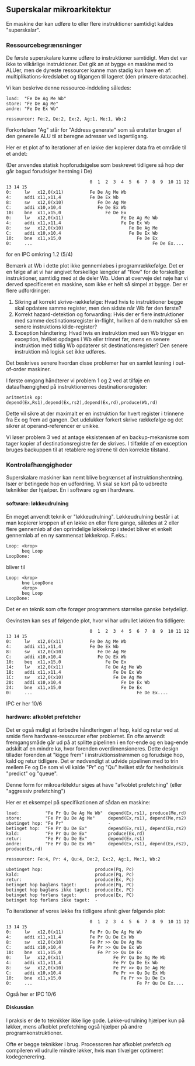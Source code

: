 
## Superskalar mikroarkitektur

En maskine der kan udføre to eller flere instruktioner samtidigt kaldes "superskalar".

### Ressourcebegrænsninger

De første superskalare kunne udføre to instruktioner samtidigt. Men det var ikke to vilkårlige instruktioner.
Det gik an at bygge en maskine med to ALUer, men de dyreste ressourcer kunne man stadig kun have en af: multiplikations-kredsløbet og tilgangen til lageret (den primære datacache).

Vi kan beskrive denne ressource-inddeling således:

~~~
load:  "Fe De Ag Me Wb"
store: "Fe De Ag Me"
andre: "Fe De Ex Wb"

ressourcer: Fe:2, De:2, Ex:2, Ag:1, Me:1, Wb:2
~~~
Forkortelsen "Ag" står for "Address generate" som så erstatter brugen af den generelle ALU til at beregne adresser ved lagertilgang.

Her er et plot af to iterationer af en løkke der kopierer data fra et område til et andet:

(Der anvendes statisk hopforudsigelse som beskrevet tidligere så hop der går bagud
forudsiger hentning i De)

~~~
                                0  1  2  3  4  5  6  7  8  9  10 11 12 13 14 15
0:     lw   x12,0(x11)          Fe De Ag Me Wb
4:     addi x11,x11,4           Fe De Ex Wb
8:     sw   x12,0(x10)             Fe De Ag Me
C:     addi x10,x10,4              Fe De Ex Wb
10:    bne  x11,x15,0                 Fe De Ex
0:     lw   x12,0(x11)                      Fe De Ag Me Wb
4:     addi x11,x11,4                       Fe De Ex Wb
8:     sw   x12,0(x10)                         Fe De Ag Me
C:     addi x10,x10,4                          Fe De Ex Wb
10:    bne  x11,x15,0                             Fe De Ex
0:     ...                                              Fe De Ex....
~~~

for en IPC omkring 1.2 (5/4)

Bemærk at Wb i dette plot ikke gennemløbes i programrækkefølge. Det er en følge af at vi har angivet forskellige længder af "flow" for de forskellige instruktioner, samtidig med at de deler Wb. Uden at overveje det nøje har vi derved specificeret en maskine, som ikke er helt så simpel at bygge. Der er flere udfordringer:

1. Sikring af korrekt skrive-rækkefølge: Hvad hvis to instruktioner begge skal opdatere samme register, men den sidste når Wb før den første?
2. Korrekt hazard-detektion og forwarding: Hvis der er flere instruktioner med samme destinationsregister in-flight, hvilken af dem matcher så en senere instruktions kilde-register?
3. Exception håndtering: Hvad hvis en instruktion med sen Wb trigger en exception, hvilket opdages i Wb eller trinnet før, mens en senere instruktion med tidlig Wb opdaterer sit destinationsregister? Den senere instruktion må logisk set ikke udføres.

Det beskrives senere hvordan disse problemer har en samlet løsning i out-of-order maskiner.

I første omgang håndterer vi problem 1 og 2 ved at tilføje en dataafhængighed på instruktionernes destinationsregister:

~~~
aritmetisk op: depend(Ex,Rs1),depend(Ex,rs2),depend(Ex,rd),produce(Wb,rd)
~~~

Dette vil sikre at der maximalt er en instruktion for hvert register i trinnene fra Ex og frem ad gangen. Det udelukker forkert skrive rækkefølge og det sikrer at operand-referencer er unikke.

Vi løser problem 3 ved at antage eksistensen af en backup-mekanisme som tager kopier af destinationsregistre før de skrives. I tilfælde af en exception bruges backuppen til at retablere registrene til den korrekte tilstand.


### Kontrolafhængigheder

Superskalare maskiner kan nemt blive begrænset af instruktionshentning. Især er betingede hop
en udfordring. Vi skal se kort på to udbredte teknikker der hjælper. En i software og en i hardware.

#### software: løkkeudrulning

En meget anvendt teknik er "løkkeudrulning". Løkkeudrulning består i at man kopierer kroppen af en 
løkke en eller flere gange, således at 2 eller flere gennemløb af den oprindelige løkkekrop i stedet
bliver et enkelt gennemløb af en ny sammensat løkkekrop. F.eks.:

~~~
Loop: <krop>
      beq Loop
LoopDone:
~~~

bliver til

~~~
Loop: <krop>
      bne LoopDone
      <krop>
      beq Loop
LoopDone:
~~~

Det er en teknik som ofte forøger programmers størrelse ganske betydeligt.

Gevinsten kan ses af følgende plot, hvor vi har udrullet løkken fra tidligere:

~~~
                                0  1  2  3  4  5  6  7  8  9  10 11 12 13 14 15
0:     lw   x12,0(x11)          Fe De Ag Me Wb
4:     addi x11,x11,4           Fe De Ex Wb
8:     sw   x12,0(x10)             Fe De Ag Me
C:     addi x10,x10,4              Fe De Ex Wb
10:    beq  x11,x15,0                 Fe De Ex
14:    lw   x12,0(x11)                Fe De Ag Me Wb
18:    addi x11,x11,4                    Fe De Ex Wb
1C:    sw   x12,0(x10)                   Fe De Ag Me
20:    addi x10,x10,4                       Fe De Ex Wb
24:    bne  x11,x15,0                       Fe De Ex
0:     ...                                        Fe De Ex....
~~~

IPC er her 10/6

#### hardware: afkoblet prefetcher

Det er også muligt at forbedre håndteringen af hop, kald og retur ved at smide flere hardware-ressourcer
efter problemet. En ofte anvendt fremgangsmåde går ud på at splitte pipelinen i en for-ende og en bag-ende 
adskilt af en mindre kø, hvor forenden overdimensioneres. Dette design tillader forenden at "kigge frem"
i instruktionsstrømmen og forudsige hop, kald og retur tidligere. Det er nødvendigt at udvide pipelinen
med to trin mellem Fe og De som vi vil kalde "Pr" og "Qu" hvilket står for henholdsvis "predict" og "queue". 

Denne form for mikroarkitektur siges at have "afkoblet prefetching" (eller "aggressiv prefetching")

Her er et eksempel på specifikationen af sådan en maskine:

~~~Text
load:          "Fe Pr Qu De Ag Me Wb"  depend(Ex,rs1), produce(Me,rd)
store:         "Fe Pr Qu De Ag Me"     depend(Ex,rs1), depend(Me,rs2)
ubetinget hop: "Fe Pr"                 -
betinget hop:  "Fe Pr Qu De Ex"        depend(Ex,rs1), depend(Ex,rs2)
kald:          "Fe Pr Qu De Ex"        produce(Ex,rd)
retur:         "Fe Pr Qu De Ex"        depend(Ex,rs1)
andre:         "Fe Pr Qu De Ex Wb"     depend(Ex,rs1), depend(Ex,rs2), produce(Ex,rd)

ressourcer: Fe:4, Pr: 4, Qu:4, De:2, Ex:2, Ag:1, Me:1, Wb:2

ubetinget hop:                    produce(Pq, Pc)
kald:                             produce(Pq, Pc)
retur:                            produce(Ex, Pc)
betinget hop baglæns taget:       produce(Pq, PC)
betinget hop baglæns ikke taget:  produce(Ex, PC)
betinget hop forlæns taget:       produce(Ex, PC)
betinget hop forlæns ikke taget:  -
~~~

To iterationer af vores løkke fra tidligere afsnit giver følgende plot:

~~~
                                0  1  2  3  4  5  6  7  8  9  10 11 12 13 14 15
0:     lw   x12,0(x11)          Fe Pr Qu De Ag Me Wb
4:     addi x11,x11,4           Fe Pr Qu De Ex Wb
8:     sw   x12,0(x10)          Fe Pr >> Qu De Ag Me
C:     addi x10,x10,4           Fe Pr >> Qu De Ex Wb
10:    bne  x11,x15,0              Fe Pr >> Qu De Ex
0:     lw   x12,0(x11)                   Fe Pr Qu De Ag Me Wb
4:     addi x11,x11,4                    Fe Pr Qu De Ex Wb
8:     sw   x12,0(x10)                   Fe Pr >> Qu De Ag Me
C:     addi x10,x10,4                    Fe Pr >> Qu De Ex Wb
10:    bne  x11,x15,0                       Fe Pr >> Qu De Ex
0:     ...                                        Fe Pr Qu De Ex....
~~~

Også her er IPC 10/6

#### Diskussion

I praksis er de to teknikker ikke lige gode. Løkke-udrulning hjælper kun på løkker,
mens afkoblet prefetching også hjælper på andre programkonstruktioner.

Ofte er begge teknikker i brug. Processoren har afkoblet prefetch *og* compileren vil
udrulle mindre løkker, hvis man tilvælger optimeret kodegenerering.
